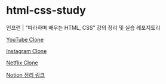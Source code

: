 # html-css-study
인프런 | "따라하며 배우는 HTML, CSS" 강의 정리 및 실습 레포지토리

[YouTube Clone](https://github.com/junodevv/html-css-study/tree/main/28.youtube)

[Instagram Clone](https://github.com/junodevv/html-css-study/tree/main/29.instagram)

[Netflix Clone](https://github.com/junodevv/html-css-study/tree/main/netflix-clone)

[Notion 정리 링크](https://www.notion.so/HTML-CSS-6c15370c9e2d44608da31f6573282955)